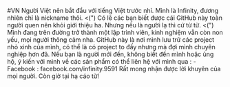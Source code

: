 #VN
Người Việt nên bắt đầu với tiếng Việt trước nhỉ.
Mình là Infinity, đương nhiên chỉ là nickname thôi. <(") Có lẽ các bạn biết được cái GitHub này toàn người quen nên khỏi giới thiệu ha.
Nhưng nếu là người lạ thì cứ từ từ. <(")
Mình đang trên đường trở thành một lập trình viên, kinh nghiệm vẫn còn non yếu, mọi người thông cảm nha.
GitHub này là nơi mình lưu trữ các project nhỏ xinh của mình, có thể là có project to đấy nhưng mà đợi mình chuyên nghiệp hơn đã.
Nếu bạn là người mới đến, không biết đến mình hoặc ủng hộ, ý kiến với mình về các sản phẩm có thể liên hệ với mình qua :
    - Facebook : facebook.com/infinity.9591
Rất mong nhận được lời khuyên của mọi người.
Còn giờ tại hạ cáo từ!

<!---
Infinity9591/Infinity9591 is a ✨ special ✨ repository because its `README.md` (this file) appears on your GitHub profile.
You can click the Preview link to take a look at your changes.
--->
